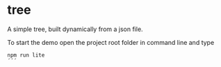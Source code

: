 # tree
A simple tree, built dynamically from a json file.

To start the demo open the project root folder in command line and type
```
npm run lite
´´´
